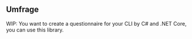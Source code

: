 ## Umfrage

WIP: You want to create a questionnaire for your CLI by C# and .NET Core, you can use this library.
